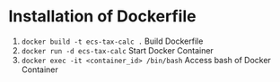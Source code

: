 # Installation of Dockerfile

1. `docker build -t ecs-tax-calc .` Build Dockerfile
2. `docker run -d ecs-tax-calc` Start Docker Container
3. `docker exec -it <container_id> /bin/bash` Access bash of Docker Container
